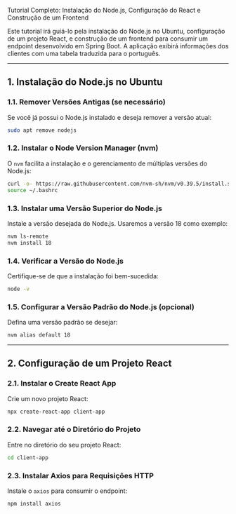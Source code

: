 Tutorial Completo: Instalação do Node.js, Configuração do React e Construção de um Frontend

Este tutorial irá guiá-lo pela instalação do Node.js no Ubuntu, configuração de um projeto React, e construção de um frontend para consumir um endpoint desenvolvido em Spring Boot. A aplicação exibirá informações dos clientes com uma tabela traduzida para o português.

---

## 1. **Instalação do Node.js no Ubuntu**

### 1.1. **Remover Versões Antigas (se necessário)**
Se você já possui o Node.js instalado e deseja remover a versão atual:

```bash
sudo apt remove nodejs
```

### 1.2. **Instalar o Node Version Manager (nvm)**
O `nvm` facilita a instalação e o gerenciamento de múltiplas versões do Node.js:

```bash
curl -o- https://raw.githubusercontent.com/nvm-sh/nvm/v0.39.5/install.sh | bash
source ~/.bashrc
```

### 1.3. **Instalar uma Versão Superior do Node.js**
Instale a versão desejada do Node.js. Usaremos a versão 18 como exemplo:

```bash
nvm ls-remote
nvm install 18
```

### 1.4. **Verificar a Versão do Node.js**
Certifique-se de que a instalação foi bem-sucedida:

```bash
node -v
```

### 1.5. **Configurar a Versão Padrão do Node.js (opcional)**
Defina uma versão padrão se desejar:

```bash
nvm alias default 18
```

---

## 2. **Configuração de um Projeto React**

### 2.1. **Instalar o Create React App**
Crie um novo projeto React:

```bash
npx create-react-app client-app
```

### 2.2. **Navegar até o Diretório do Projeto**
Entre no diretório do seu projeto React:

```bash
cd client-app
```

### 2.3. **Instalar Axios para Requisições HTTP**
Instale o `axios` para consumir o endpoint:

```bash
npm install axios
```

